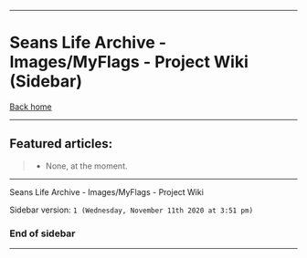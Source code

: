 
***

# Seans Life Archive - Images/MyFlags - Project Wiki (Sidebar)

[Back home](https://github.com/seanpm2001/SeansLifeArchive_Images_MyFlags/wiki/)

***

## Featured articles:

> * None, at the moment.

***

Seans Life Archive - Images/MyFlags - Project Wiki

Sidebar version: `1 (Wednesday, November 11th 2020 at 3:51 pm)`

### End of sidebar

***
